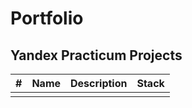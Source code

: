 # Portfolio
## Yandex Practicum Projects
|#    | Name         | Description  | Stack |
|---- |------------- |---------------| -------------|
|                    |               |              |
